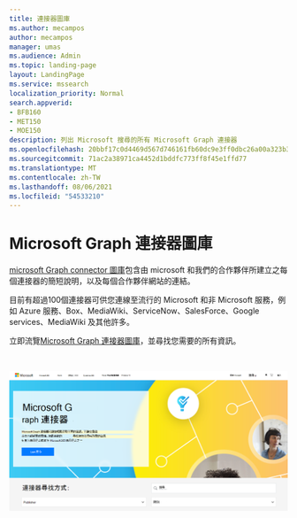 ```yaml
---
title: 連接器圖庫
ms.author: mecampos
author: mecampos
manager: umas
ms.audience: Admin
ms.topic: landing-page
layout: LandingPage
ms.service: mssearch
localization_priority: Normal
search.appverid:
- BFB160
- MET150
- MOE150
description: 列出 Microsoft 搜尋的所有 Microsoft Graph 連接器
ms.openlocfilehash: 20bbf17c0d4469d567d746161fb60dc9e3ff0dbc26a00a323b3aa3bb02bb3214
ms.sourcegitcommit: 71ac2a38971ca4452d1bddfc773ff8f45e1ffd77
ms.translationtype: MT
ms.contentlocale: zh-TW
ms.lasthandoff: 08/06/2021
ms.locfileid: "54533210"
---
```

# <a name="microsoft-graph-connectors-gallery"></a>Microsoft Graph 連接器圖庫

[microsoft Graph connector 圖庫](http://www.microsoft.com/microsoft-search/connectors)包含由 microsoft 和我們的合作夥伴所建立之每個連接器的簡短說明，以及每個合作夥伴網站的連結。

目前有超過100個連接器可供您連線至流行的 Microsoft 和非 Microsoft 服務，例如 Azure 服務、Box、MediaWiki、ServiceNow、SalesForce、Google services、MediaWiki 及其他許多。

立即流覽[Microsoft Graph 連接器圖庫](http://www.microsoft.com/microsoft-search/connectors)，並尋找您需要的所有資訊。

<br>

![顯示新連接器圖庫的影像](media/connectors-gallery.png)
